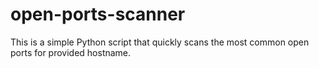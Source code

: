 # open-ports-scanner
This is a simple Python script that quickly scans the most common open ports for provided hostname.
